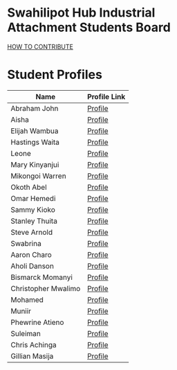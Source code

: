# Swahilipot Hub Industrial Attachment Students Board

[HOW TO CONTRIBUTE](/contributions.md)

# Student Profiles

| Name               | Profile Link                          |
|--------------------|---------------------------------------|
| Abraham John       | [Profile](src/ABRAHAM-JOHN-2023.md)   |
| Aisha              | [Profile](src/AISHA-2023.md)          |
| Elijah Wambua      | [Profile](src/Elijah-wambua-2023.md)  |
| Hastings Waita     | [Profile](src/Hastings-Waita-2023.md) |
| Leone              | [Profile](src/LEONE-2023.md)          |
| Mary Kinyanjui     | [Profile](src/Mary-Kinyanjui-2023.md) |
| Mikongoi Warren    | [Profile](src/Mikongoi-Warren-2023.md)|
| Okoth Abel         | [Profile](src/Okothabel-2023.md)      |
| Omar Hemedi        | [Profile](src/Omar-Hemedi-2023.md)    |
| Sammy Kioko        | [Profile](src/Sammy-Kioko-2023.md)    |
| Stanley Thuita     | [Profile](src/Stanley-Thuita-2023.md) |
| Steve Arnold       | [Profile](src/Steve_Arnold_2023.md)   |
| Swabrina           | [Profile](src/Swabrina-2023.md)       |
| Aaron Charo        | [Profile](src/aaron_charo_2023.md)    |
| Aholi Danson       | [Profile](src/aholi-danson-2023.md)   |
| Bismarck Momanyi   | [Profile](src/bismarckmomanyi-2023.md)|
| Christopher Mwalimo| [Profile](src/christopher-mwalimo-2023.md) |
| Mohamed            | [Profile](src/mohamed-2023.md)        |
| Muniir             | [Profile](src/muniir2023.md)          |
| Phewrine Atieno    | [Profile](src/phewrine-atieno-2023.md)|
| Suleiman           | [Profile](src/suleiman-2023.md)       |
| Chris Achinga           | [Profile](src/chris-achinga-2021.md)       |
| Gillian Masija         | [Profile](src/Gillian-Masija-2024.md)       |

